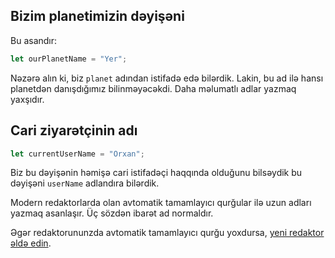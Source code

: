 ## Bizim planetimizin dəyişəni

Bu asandır:

```js
let ourPlanetName = "Yer";
```

Nəzərə alın ki, biz `planet` adından istifadə edə bilərdik. Lakin, bu ad ilə hansı planetdən danışdığımız bilinməyəcəkdi. Daha məlumatlı adlar yazmaq yaxşıdır.

## Cari ziyarətçinin adı

```js
let currentUserName = "Orxan";
```

Biz bu dəyişənin həmişə cari istifadəçi haqqında olduğunu bilsəydik bu dəyişəni `userName` adlandıra bilərdik.

Modern redaktorlarda olan avtomatik tamamlayıcı qurğular ilə uzun adları yazmaq asanlaşır. Üç sözdən ibarət ad normaldır.

Əgər redaktorununzda avtomatik tamamlayıcı qurğu yoxdursa, [yeni redaktor əldə edin](/code-editors).
